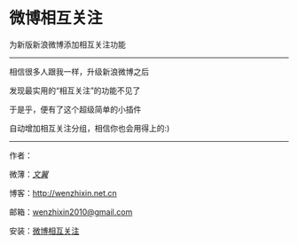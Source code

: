 # 微博相互关注

为新版新浪微博添加相互关注功能

___

相信很多人跟我一样，升级新浪微博之后

发现最实用的“相互关注”的功能不见了

于是乎，便有了这个超级简单的小插件

自动增加相互关注分组，相信你也会用得上的:)

___

作者：

微薄：[_文翼_](http://www.weibo.com/u/2292826740)

博客：http://wenzhixin.net.cn

邮箱：wenzhixin2010@gmail.com

安装：[微博相互关注](https://chrome.google.com/webstore/detail/%E5%BE%AE%E5%8D%9A%E7%9B%B8%E4%BA%92%E5%85%B3%E6%B3%A8/hfhnidmhfikpicbkkkielijapaebopap)
